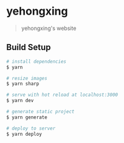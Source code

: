 # yehongxing

> yehongxing's website

## Build Setup

``` bash
# install dependencies
$ yarn

# resize images
$ yarn sharp

# serve with hot reload at localhost:3000
$ yarn dev

# generate static project
$ yarn generate

# deploy to server
$ yarn deploy
```
